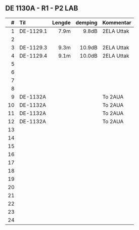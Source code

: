 ﻿## DE 1130A - R1 - P2   LAB

|  #  |        Til       |Lengde|demping|Kommentar |
|----:|:-----------------|-----:|------:|:---------|
|    1|DE-1129.1         |  7.9m|  9.8dB|2ELA Uttak|
|    2|                  |      |       |          |
|    3|DE-1129.3         |  9.3m| 10.9dB|2ELA Uttak|
|    4|DE-1129.4         |  9.1m| 10.0dB|2ELA Uttak|
|    5|                  |      |       |          |
|    6|                  |      |       |          |
|    7|                  |      |       |          |
|    8|                  |      |       |          |
|    9|DE-1132A          |      |       |To 2AUA   |
|   10|DE-1132A          |      |       |To 2AUA   |
|   11|DE-1132A          |      |       |To 2AUA   |
|   12|DE-1132A          |      |       |To 2AUA   |
|   13|                  |      |       |          |
|   14|                  |      |       |          |
|   15|                  |      |       |          |
|   16|                  |      |       |          |
|   17|                  |      |       |          |
|   18|                  |      |       |          |  
|   19|                  |      |       |          |
|   20|                  |      |       |          |
|   21|                  |      |       |          |
|   22|                  |      |       |          |
|   23|                  |      |       |          |
|   24|                  |      |       |          |
